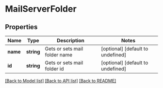# MailServerFolder

## Properties
Name | Type | Description | Notes
------------ | ------------- | ------------- | -------------
**name** | **string** | Gets or sets mail folder name              | [optional] [default to undefined]
**id** | **string** | Gets or sets mail folder id              | [optional] [default to undefined]



[[Back to Model list]](README.md#documentation-for-models) [[Back to API list]](README.md#documentation-for-api-endpoints) [[Back to README]](README.md)
